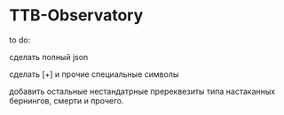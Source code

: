 # TTB-Observatory

to do:

сделать полный json

сделать [+] и прочие специальные символы

добавить остальные нестандатрные пререквезиты типа настаканных бернингов, смерти и прочего.
